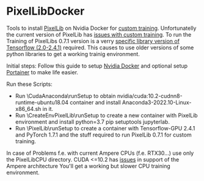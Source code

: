 # PixelLibDocker

Tools to install [PixelLib](https://github.com/ayoolaolafenwa/PixelLib) on Nvidia Docker for [custom training](https://github.com/ayoolaolafenwa/PixelLib/blob/master/Tutorials/custom_train.md). Unfortunatelly the current version of PixelLib has [issues with custom training](https://github.com/ayoolaolafenwa/PixelLib#note). To run the Training of PixelLibs 0.7.1 version is a verry [specific library version of Tensorflow (2.0-2.4.1)](https://github.com/ayoolaolafenwa/PixelLib#pixellib-tensorflow-version) required. This causes to use older versions of some python libraries to get a working trainig environment. 

Initial steps:
Follow this guide to setup [Nvidia Docker](https://docs.nvidia.com/datacenter/cloud-native/container-toolkit/install-guide.html#docker)
and optional setup [Portainer](https://docs.portainer.io/start/install/server/docker/linux) to make life easier.

Run these Scripts:
 * Run \CudaAnaconda\runSetup to obtain nvidia/cuda:10.2-cudnn8-runtime-ubuntu18.04 container and install Anaconda3-2022.10-Linux-x86_64.sh in it.
 * Run \CreateEnvPixelLib\runSetup to create a new container with PixelLib environment and install python=3.7 pip setuptools jupyterlab.
 * Run \PixelLib\runSetup to create a container with Tensorflow-GPU 2.4.1 and PyTorch 1.7.1 and the stuff required to run PixelLib 0.7.1 for custom training.
 
In case of Problems f.e. with current Ampere CPUs (f.e. RTX30...) use only the PixelLibCPU directory. CUDA <=10.2 has [issues](https://docs.nvidia.com/cuda/ampere-compatibility-guide/index.html) in support of the Ampere architecture You'll get a working but slower CPU training environment.

